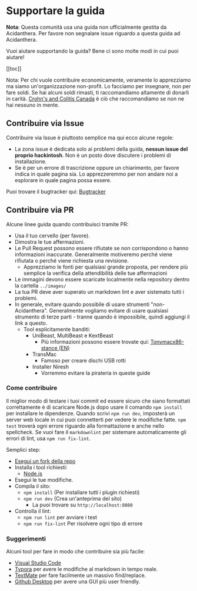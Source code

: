 # Supportare la guida

**Nota**: Questa comunità usa una guida non ufficialmente gestita da Acidanthera. Per favore non segnalare issue riguardo a questa guida ad Acidanthera.

Vuoi aiutare supportando la guida? Bene ci sono molte modi in cui puoi aiutare!

[[toc]]

Nota: Per chi vuole contribuire economicamente, veramente lo apprezziamo ma siamo un'organizzazione non-profit. Lo facciamo per insegnare, non per fare soldi. Se hai alcuni soldi rimasti, ti raccomandiamo altamente di donarli in carità. [Crohn's and Colitis Canada](https://crohnsandcolitis.donorportal.ca/Donation/DonationDetails.aspx?L=en-CA&G=159&F=1097&T=GENER) è ciò che raccomandiamo se non ne hai nessuno in mente.

## Contribuire via Issue

Contribuire via Issue è piuttosto semplice ma qui ecco alcune regole:

* La zona issue è dedicata solo ai problemi della guida, **nessun issue del proprio hackintosh**. Non è un posto dove discutere i problemi di installazione.
* Se è per un errore di trascrizione oppure un chiarimento, per favore indica in quale pagina sia. Lo apprezzeremmo per non andare noi a esplorare in quale pagina possa essere.

Puoi trovare il bugtracker qui: [Bugtracker](https://github.com/dortania/bugtracker)

## Contribuire via PR

Alcune linee guida quando contribuisci tramite PR:

* Usa il tuo cervello (per favore).
* Dimostra le tue affermazioni.
* Le Pull Request possono essere rifiutate se non corrispondono o hanno informazioni inaccurate. Generalmente motiveremo perché viene rifiutata o perché viene richiesta una revisione.
  * Apprezziamo le fonti per qualsiasi grande proposta, per rendere più semplice la verifica della attendibilità delle tue affermazioni
* Le immagini devono essere scaricate localmente nella repository dentro la cartella `../images/`
* La tua PR deve aver superato un markdown lint e aver sistemato tutti i problemi.
* In generale, evitare quando possibile di usare strumenti "non-Acidanthera". Generalmente vogliamo evitare di usare qualsiasi strumento di terze parti - tranne quando è impossibile, quindi aggiungi il link a questo.
  * Tool esplicitamente banditi:
    * UniBeast, MultiBeast e KextBeast
      * Più informazioni possono essere trovate qui: [Tonymacx86-stance (EN)](https://github.com/khronokernel/Tonymcx86-stance)
    * TransMac
      * Famoso per creare dischi USB rotti
    * Installer Niresh
      * Vorremmo evitare la pirateria in queste guide

### Come contribuire

Il miglior modo di testare i tuoi commit ed essere sicuro che siano formattati correttamente è di scaricare Node.js dopo usare il comando `npm install` per installare le dipendenze. Quando scrivi `npm run dev`, imposterà un server web locale in cui puoi connetterti per vedere le modifiche fatte. `npm test` troverà ogni errore riguardo alla formattazione e anche nello spellcheck. Se vuoi fare il `markdownlint` per sistemare automaticamente gli errori di lint, usa `npm run fix-lint`.

Semplici step:

* [Esegui un fork della repo](https://github.com/dortania/OpenCore-Install-Guide/fork/)
* Installa i tool richiesti:
  * [Node.js](https://nodejs.org/)
* Esegui le tue modifiche.
* Compila il sito:
  * `npm install` (Per installare tutti i plugin richiesti)
  * `npm run dev` (Crea un'anteprima del sito)
    * La puoi trovare su `http://localhost:8080`
* Controlla il lint:
  * `npm run lint` per avviare i test
  * `npm run fix-lint` Per risolvere ogni tipo di errore

### Suggerimenti

Alcuni tool per fare in modo che contribuire sia più facile:

* [Visual Studio Code](https://code.visualstudio.com)
* [Typora](https://typora.io) per avere le modifiche al markdown in tempo reale.
* [TextMate](https://macromates.com) per fare facilmente un massivo find/replace.
* [Github Desktop](https://desktop.github.com) per avere una GUI più user friendly.

